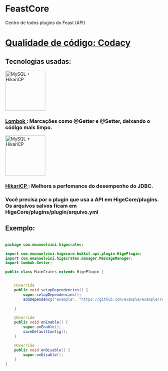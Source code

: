 # FeastCore
Centro de todos plugins do Feast (API)

<h1><a href="https://app.codacy.com/gh/emanuelVINI01/HigeCore/dashboard?branch=master">Qualidade de código: Codacy</a></h1>

<h2> Tecnologias usadas: </h2>

<div style="display: inline">
    <img width=128 height=128 alt="MySQL + HikariCP" src="https://avatars.githubusercontent.com/u/45949248?s=200&v=4"/> <h3><bold><a href="https://github.com/projectlombok/lombok"> Lombok </a> </bold>: Marcações como @Getter e @Setter, deixando o código mais limpo. </h3>
</div>
<div style="display: inline">
    <img width=128 height=128 alt="MySQL + HikariCP" src="https://icons-for-free.com/iconfiles/png/512/mysql+original+wordmark-1324760553527083815.png"/> <h3><bold><a href="https://github.com/projectlombok/lombok"> HikariCP </a> </bold>: Melhora a perfomance do desempenho do JDBC. </h3>
</div>

<h3>
 Você precisa por o plugin que usa a API em HigeCore/plugins.<br/>
 Os arquivos salvos ficam em HigeCore/plugins/plugin/arquivo.yml
</h3>

<h2>Exemplo:</h2>

```java
    
package com.emanuelvini.higecrates;

import com.emanuelvini.higecore.bukkit.api.plugin.HigePlugin;
import com.emanuelvini.higecrates.manager.MessageManager;
import lombok.Getter;

public class MainCrates extends HigePlugin {


    @Override
    public void setupDependencies() {
        super.setupDependencies();
        addDependency("example", "https://github.com/example/example/releases/download/v1.0/example.jar");
        
    }

    @Override
    public void onEnable() {
        super.onEnable();
        saveDefaultConfig();
    }

    @Override
    public void onDisable() {
        super.onDisable();
    }
}

```


